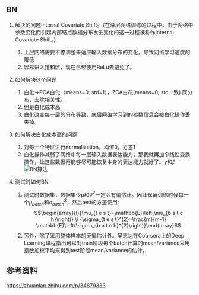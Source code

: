 ## BN

1. 解决的问题Internal Covariate Shift。（在深层网络训练的过程中，由于网络中参数变化而引起内部结点数据分布发生变化的这一过程被称作Internal Covariate Shift。）
   1. 上层网络需要不停调整来适应输入数据分布的变化，导致网络学习速度的降低
   2. 容易进入饱和区，现在已经使用ReLu去避免了。
2. 如何解决这个问题
    1. 白化->PCA白化（means=0, std=1），ZCA白花(means=0, std一致).同分布，去除相关性。
    2. 但是白化成本高
    3. 白化改变每一层的分布导致，底层网络学习到的参数信息会被白化操作丢失掉。

3. 如何解决白化成本高的问题
   1. 对每一个特征进行normalization，均值0，方差1
   2. 白化操作减弱了网络中每一层输入数据表达能力，那我就再加个线性变换操作，让这些数据再能够尽可能恢复本身的表达能力就好了。$\gamma$和$\beta$
![BN算法](https://i.loli.net/2019/10/22/OUDLkHzG1qAIPyY.png)
4. 测试时如何BN
   1. 测试时数据集，数据集少$\mu$和$\sigma^2$一定会有偏估计。因此保留训练时候每一个$\mu_{batch}$和$\sigma^2_{batch}$，然后test的方差使用:
   $$\begin{array}{l}{\mu_{t e s t}=\mathbb{E}\left(\mu_{b a t c h}\right)} \\ {\sigma_{t e s t}^{2}=\frac{m}{m-1} \mathbb{E}\left(\sigma_{b a t c h}^{2}\right)}\end{array}$$
    2. 另外，除了采用整体样本的无偏估计外。吴恩达在Coursera上的Deep Learning课程指出可以对train阶段每个batch计算的mean/variance采用指数加权平均来得到test阶段mean/variance的估计。













参考资料
------
https://zhuanlan.zhihu.com/p/34879333